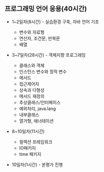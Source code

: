 ## 프로그래밍 언어 응용(40시간)
- 1~2일차(8시간)  - 실습환경 구축, 자바 언어 기초
	- 변수와 자료형
	- 연산자, 조건문, 반복문
	- 배열
	
- 3~7일차(28시간) - 객체지향 프로그래밍
	- 클래스와 객체
	- 인스턴스 변수와 정적 변수
	- 메서드
	- 접근제어자
	- 상속과 다형성
	- 메서드 재정의
	- 추상클래스/인터페이스
	- 예외처리, java.lang
	- 내부클래스
	- 열거형, 애너테이션
		

- 8~10일차(11시간)
	- 컬렉션 프레임워크
	- IO패키지 
	- time 패키지
	
- 10일차(1시간) - 본평가 진행	
